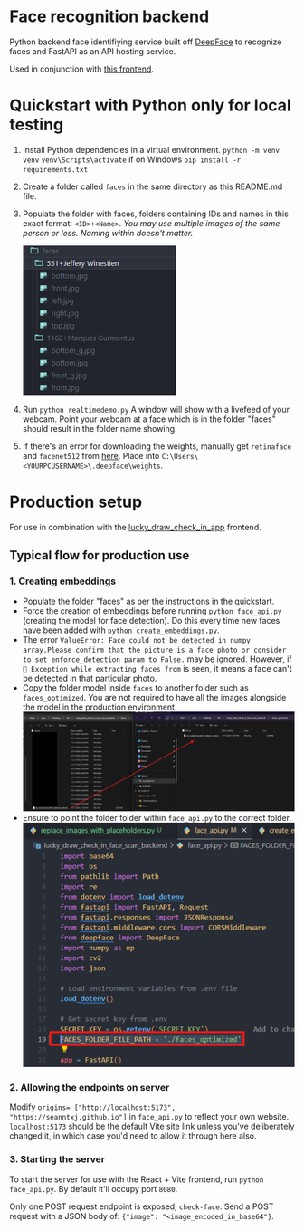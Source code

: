 # Face recognition backend

Python backend face identifiying service built off [DeepFace](https://github.com/serengil/deepface) to recognize faces and FastAPI as an API hosting service.

Used in conjunction with [this frontend](https://github.com/seanntxj/lucky_draw_check_in_app).

# Quickstart with Python only for local testing

1. Install Python dependencies in a virtual environment.
   `python -m venv venv`
   `venv\Scripts\activate` if on Windows
   `pip install -r requirements.txt`
2. Create a folder called `faces` in the same directory as this README.md file.
3. Populate the folder with faces, folders containing IDs and names in this exact format: `<ID>+<Name>`.
   *You may use multiple images of the same person or less. Naming within doesn't matter.*

   ![1731514692131](image/README/1731514692131.png)
4. Run  `python realtimedemo.py`
   A window will show with a livefeed of your webcam. Point your webcam at a face which is in the folder "faces" should result in the folder name showing.
5. If there's an error for downloading the weights, manually get `retinaface` and `facenet512` from [here](https://github.com/serengil/deepface_models/releases/tag/v1.0). Place into `C:\Users\<YOURPCUSERNAME>\.deepface\weights`.

# Production setup

For use in combination with the [lucky_draw_check_in_app](https://github.com/seanntxj/lucky_draw_check_in_app) frontend.

## Typical flow for production use

### 1. Creating embeddings

- Populate the folder "faces" as per the instructions in the quickstart.
- Force the creation of embeddings before running `python face_api.py` (creating the model for face detection). Do this every time new faces have been added with `python create_embeddings.py`.
- The error `ValueError: Face could not be detected in numpy array.Please confirm that the picture is a face photo or consider to set enforce_detection param to False.` may be ignored. However, if `🔴 Exception while extracting faces from` is seen, it means a face can't be detected in that particular photo.
- Copy the folder model inside `faces` to another folder such as `faces_optimized`. You are not required to have all the images alongside the model in the production environment.
![1732020187167](image/README/1732020187167.png)
- Ensure to point the folder folder within `face_api.py` to the correct folder.
![1732020208928](image/README/1732020208928.png)

### 2. Allowing the endpoints on server

Modify `origins= ["http://localhost:5173", "https://seanntxj.github.io"]` in `face_api.py` to reflect your own website. `localhost:5173` should be the default Vite site link unless you've deliberately changed it, in which case you'd need to allow it through here also.

### 3. Starting the server

To start the server for use with the React + Vite frontend, run `python face_api.py`. By default it'll occupy port `8080`.



Only one POST request endpoint is exposed, `check-face`. Send a POST request with a JSON body of: `{"image": "<image_encoded_in_base64"}`.

